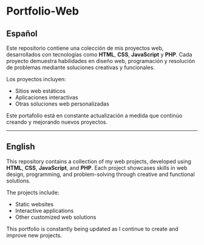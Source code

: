 # Portfolio-Web

## Español

Este repositorio contiene una colección de mis proyectos web, desarrollados con tecnologías como **HTML**, **CSS**, **JavaScript** y **PHP**.
Cada proyecto demuestra habilidades en diseño web, programación y resolución de problemas mediante soluciones creativas y funcionales.

Los proyectos incluyen:
- Sitios web estáticos
- Aplicaciones interactivas
- Otras soluciones web personalizadas

Este portafolio está en constante actualización a medida que continúo creando y mejorando nuevos proyectos.

---

## English

This repository contains a collection of my web projects, developed using **HTML**, **CSS**, **JavaScript**, and **PHP**.
Each project showcases skills in web design, programming, and problem-solving through creative and functional solutions.

The projects include:
- Static websites
- Interactive applications
- Other customized web solutions

This portfolio is constantly being updated as I continue to create and improve new projects.
